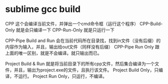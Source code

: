 # sublime gcc build
CPP 			这个会编译当前文件，并弹出一个cmd命令框（运行这个程序）
CPP-Build-Only	就是会只编译一下
CPP-Run-Only	就是只运行一下

CPP-Pipe Build and Run 会在当前代码所在目录找，找到in文件（没有后缀）的内容作为输入，并且，输出给out文件（同样没有后缀）
CPP-Pipe Run Only 跟上面的唯一区别，就是不会编译。就只输出而已。

Project Build & Run 就是将当前目录下的所有cpp文件，然后集合编译为一个文件，并且，输出为project.exe的文件，且执行该文件。
Project Build Only，只编译，不运行。
Project Run Only，只运行，不编译。